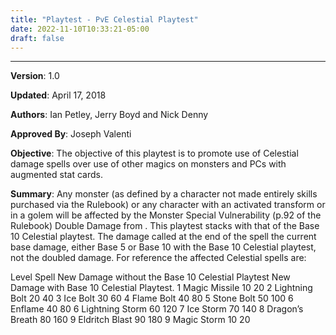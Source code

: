 ```yaml
---
title: "Playtest - PvE Celestial Playtest"
date: 2022-11-10T10:33:21-05:00
draft: false
---
```


---
**Version**: 1.0

**Updated**:  April	17, 2018

**Authors**: Ian Petley, Jerry Boyd and Nick Denny

**Approved By**:  Joseph Valenti

**Objective**: The objective of this playtest is to promote use of Celestial damage spells over use of other magics on monsters and PCs with augmented stat cards.


**Summary**: Any monster (as defined by a character not made entirely skills purchased via the Rulebook) or any character with an activated transform or in a golem will be affected by the Monster Special Vulnerability (p.92 of the Rulebook) Double Damage from <Celestial>. This playtest stacks with that of the Base 10 Celestial playtest. The damage called at the end of the spell the current base damage, either Base 5 or Base 10 with the Base 10 Celestial playtest, not the doubled damage. For reference the affected Celestial spells are:

Level Spell
New Damage without the Base 10
Celestial Playtest
New Damage with Base 10
Celestial Playtest.
1 Magic Missile 10 20
2 Lightning Bolt 20 40
3 Ice Bolt 30 60
4 Flame Bolt 40 80
5 Stone Bolt 50 100
6 Enflame 40 80
6 Lightning
Storm
60 120
7 Ice Storm 70 140
8 Dragon’s
Breath
80 160
9 Eldritch Blast 90 180
9 Magic Storm 10 20